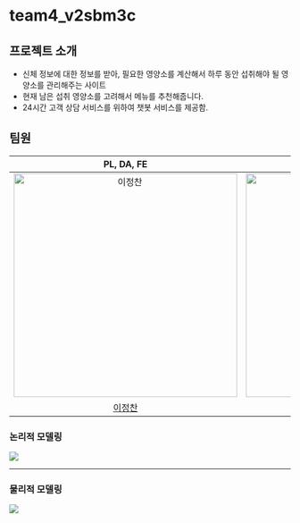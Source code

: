 # team4_v2sbm3c
<h2>프로젝트 소개</h2>
<ul>
  <li>
    신체 정보에 대한 정보를 받아, 필요한 영양소를 계산해서 하루 동안 섭취해야 될 영양소를 관리해주는 사이트
  </li>
  <li>
    현재 남은 섭취 영양소를 고려해서 메뉴를 추천해줍니다.
  </li>
  <li>
    24시간 고객 상담 서비스를 위하여 챗봇 서비스를 제공함.
  </li>
  </li>
</ul>

<h2>팀원</h2>
<table>
  <thead>
    <tr>
      <th align="center">PL, DA, FE</th>
      <th align="center">AI</th>
      <th align="center">DS</th>
    </tr>
  </thead>
  
  <tbody>
    <tr>
      <td align="center"><a target="_blank" href="https://avatars.githubusercontent.com/u/108655272?v=4"><img src="https://avatars.githubusercontent.com/u/108655272?v=4" width="400px" alt="이정찬" style="max-width: 100%;"></a></td>
      <td align="center"><a target="_blank" href="https://avatars.githubusercontent.com/u/114139274?v=4"><img src="https://avatars.githubusercontent.com/u/114139274?v=4" width="400px" alt="황규현" style="max-width: 100%;"></a></td>
      <td align="center"><a target="_blank" href="https://avatars.githubusercontent.com/u/114316904?v=4"><img src="https://avatars.githubusercontent.com/u/114316904?v=4" width="400px" alt="임성규" style="max-width: 100%;"></a></td>
    </tr>
    <tr>
      <td align="center"><a href="https://github.com/JeongChan2">이정찬</a></td>
      <td align="center"><a href="https://github.com/Gyuhyeon12">황규현</a></td>
      <td align="center"><a href="https://github.com/ImSeongKyu">임성규</a></td>
    </tr>
  </tbody>
</table>
<h3>논리적 모델링</h3>
<img src="https://github.com/JeongChan2/team4_v2sbm3c/assets/108655272/bfa2cbcb-bd70-44fc-804f-516e02072a03"/><hr>
<h3>물리적 모델링</h3>
<img src="https://github.com/JeongChan2/team4_v2sbm3c/assets/108655272/88a7390f-3d7c-4873-9529-575c00c11078"/>


